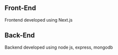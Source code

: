 ## Front-End

Frontend developed using Next.js

## Back-End

Backend developed using node js, express, mongodb

